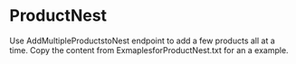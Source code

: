 # ProductNest

Use AddMultipleProductstoNest endpoint to add a few products all at a time. Copy the content from ExmaplesforProductNest.txt for an a example.
